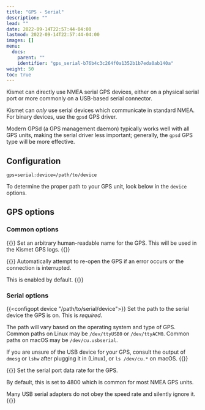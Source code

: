 ```yaml
---
title: "GPS - Serial"
description: ""
lead: ""
date: 2022-09-14T22:57:44-04:00
lastmod: 2022-09-14T22:57:44-04:00
images: []
menu:
  docs:
    parent: ""
    identifier: "gps_serial-b76b4c3c264f0a1352b1b7eda0ab140a"
weight: 50
toc: true
---
```


Kismet can directly use NMEA serial GPS devices, either on a physical serial port or more commonly on a USB-based serial connector.

Kismet can *only* use serial devices which communicate in standard NMEA.  For binary devices, use the `gpsd` GPS driver.

Modern GPSd (a GPS management daemon) typically works well with all GPS units, making the serial driver less important; generally, the `gpsd` GPS type will be more effective.

## Configuration

```
gps=serial:device=/path/to/device
```

To determine the proper path to your GPS unit, look below in the `device` options.

## GPS options

### Common options

{{<configopt name name>}}
Set an arbitrary human-readable name for the GPS.  This will be used in the Kismet GPS logs.
{{</configopt>}}


{{<configopt reconnect true false>}}
Automatically attempt to re-open the GPS if an error occurs or the connection is interrupted.

This is enabled by default.
{{</configopt>}}

### Serial options

{{<configopt device "/path/to/serial/device">}}
Set the path to the serial device the GPS is on.  This is *required*.

The path will vary based on the operating system and type of GPS.  Common paths on Linux may be `/dev/ttyUSB0` or `/dev/ttyACM0`.  Common paths on macOS may be `/dev/cu.usbserial`.

If you are unsure of the USB device for your GPS, consult the output of `dmesg` or `lshw` after plugging it in (Linux), or `ls /dev/cu.*` on macOS.
{{</configopt>}}


{{<configopt baud speed>}}
Set the serial port data rate for the GPS.

By default, this is set to 4800 which is common for most NMEA GPS units.

Many USB serial adapters do not obey the speed rate and silently ignore it.
{{</configopt>}}
